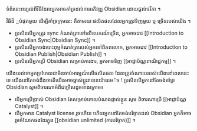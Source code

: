 ទំព័រនេះពន្យល់ពីវិធីដែលអ្នកអាចគាំទ្រដល់ការអភិវឌ្ឍ Obsidian ដោយផ្តល់ថវិកា ។

វិធីដ៏ ្អបំផុតមួយ ដើម្បីគាំទ្រក្រុមនេះ គឺតាមរយៈផលិតផលដែលអ្នកត្រូវទិញមួយ ឬ ច្រើនរបស់យើង ។

- ប្រសិនបើអ្នកត្រូវ sync កំណត់ត្រាទៅលើឧបករណ៍ច្រើន, អ្នកអាចជាវ [[Introduction to Obsidian Sync|Obsidian Sync]] ។
- ប្រសិនបើអ្នកចង់បោះពុម្ពកំណត់ត្រារបស់អ្នកទៅពិភពលោក, អ្នកអាចជាវ [[Introduction to Obsidian Publish|Obsidian Publish]] ។
- ប្រសិនបើអ្នកប្រើ Obsidian សម្រាប់ការងារ, អ្នកអាចទិញ [[អាជ្ញាប័ណ្ណពាណិជ្ជកម្ម]] ។

យើងយល់ថាអ្នកប្រហែលជាមិនចាប់អារម្មណ៍លើផលិតផល ដែលត្រូវចំណាយរបស់យើងនៅពេលនេះទេ យើងនៅតែចង់ដឹងថាតើយើងអាចផ្លាស់ប្តូរវាបានយ៉ាងមេ៉ច ! ប្រសិនបើអ្នកនៅតែចង់គាំទ្រ Obsidian សូមពិចារណាអំពីជម្រើសដូចខាងក្រោម៖

- បើអ្នកប្រើប្រាស់ Obsidian តែសម្រាប់គោលបំណងផ្ទាល់ខ្លួន សូម ពិចារណាប្រើ [[អាជ្ញាប័ណ្ណ Catalyst]] ។
- បើអ្នកមាន Catalyst license​ រួចហើយ ហើយអ្នកនៅតែចង់បរិច្ចាគដល់ Obsidian អ្នកក៏អាចរួមចំណែកផងដែរក្នុង [[obsidian unlimited (ការបរិច្ចាក)]] ។
